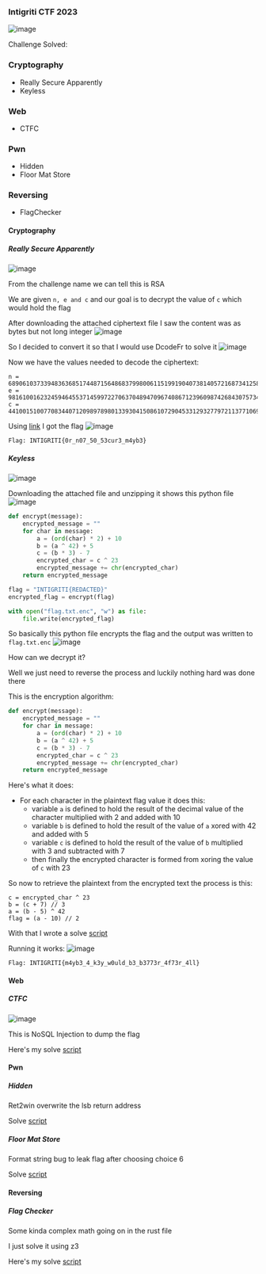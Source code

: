 <h3> Intigriti CTF 2023 </h3>

![image](https://github.com/h4ckyou/h4ckyou.github.io/assets/127159644/8b17fe9f-67ac-4be7-8ad3-e96f14932f99)

Challenge Solved:

### Cryptography
-  Really Secure Apparently
-  Keyless

### Web
- CTFC

### Pwn
- Hidden
- Floor Mat Store

### Reversing
- FlagChecker


#### Cryptography

##### Really Secure Apparently
![image](https://github.com/h4ckyou/h4ckyou.github.io/assets/127159644/f181b03b-f0d3-4cc6-8493-885cdf35c0a4)

From the challenge name we can tell this is RSA 

We are given `n, e and c` and our goal is to decrypt the value of `c` which would hold the flag

After downloading the attached ciphertext file I saw the content was as bytes but not long integer
![image](https://github.com/h4ckyou/h4ckyou.github.io/assets/127159644/76b6219d-abe4-455a-a712-f6094cd58fad)

So I decided to convert it so that I would use DcodeFr to solve it
![image](https://github.com/h4ckyou/h4ckyou.github.io/assets/127159644/bf4ee23b-4998-41dc-8ae9-4eb8a1c4c040)

Now we have the values needed to decode the ciphertext:

```
n = 689061037339483636851744871564868379980061151991904073814057216873412583484720768694905841053416938972235588548525570270575285633894975913717130070544407480547826227398039831409929129742007101671851757453656032161443946817685708282221883187089692065998793742064551244403369599965441075497085384181772038720949
e = 98161001623245946455371459972270637048947096740867123960987426843075734419854169415217693040603943985614577854750928453684840929755254248201161248375350238628917413291201125030514500977409961838501076015838508082749034318410808298025858181711613372870289482890074072555265382600388541381732534018133370862587
c = 441001510077083440712098978980133930415086107290453312932779721137710693129669898774537962879522006041519477907847531444975796042514212299155087533072902229706427765901890350700252954929903001909850453303487994374982644931473474420223319182460327997419996588889034403777436157228265528747769729921745312710652
```

Using [link](https://www.dcode.fr/chiffre-rsa) I got the flag
![image](https://github.com/h4ckyou/h4ckyou.github.io/assets/127159644/218f4606-5060-42e6-92ea-cf7f0c744ad8)

```
Flag: INTIGRITI{0r_n07_50_53cur3_m4yb3}
```

##### Keyless
![image](https://github.com/h4ckyou/h4ckyou.github.io/assets/127159644/fb3ac212-2408-4e63-aa14-b2dae187cd8b)

Downloading the attached file and unzipping it shows this python file
![image](https://github.com/h4ckyou/h4ckyou.github.io/assets/127159644/37117060-02d9-4b06-b6c1-e9ba5d8a164b)

```python
def encrypt(message):
    encrypted_message = ""
    for char in message:
        a = (ord(char) * 2) + 10
        b = (a ^ 42) + 5
        c = (b * 3) - 7
        encrypted_char = c ^ 23
        encrypted_message += chr(encrypted_char)
    return encrypted_message

flag = "INTIGRITI{REDACTED}"
encrypted_flag = encrypt(flag)

with open("flag.txt.enc", "w") as file:
    file.write(encrypted_flag)
```

So basically this python file encrypts the flag and the output was written to `flag.txt.enc`
![image](https://github.com/h4ckyou/h4ckyou.github.io/assets/127159644/c90681e2-9466-4bb1-b3bd-28a1b48f3271)

How can we decrypt it?

Well we just need to reverse the process and luckily nothing hard was done there

This is the encryption algorithm:

```python
def encrypt(message):
    encrypted_message = ""
    for char in message:
        a = (ord(char) * 2) + 10
        b = (a ^ 42) + 5
        c = (b * 3) - 7
        encrypted_char = c ^ 23
        encrypted_message += chr(encrypted_char)
    return encrypted_message
```

Here's what it does:
- For each character in the plaintext flag value it does this:
    - variable `a` is defined to hold the result of the decimal value of the character multiplied with 2 and added with 10
    - variable `b` is defined to hold the result of the value of `a` xored with 42 and added with 5
    - variable `c` is defined to hold the result of the value of `b` multiplied with 3 and subtracted with 7
    - then finally the encrypted character is formed from xoring the value of `c` with 23

So now to retrieve the plaintext from the encrypted text the process is this:

```
c = encrypted_char ^ 23
b = (c + 7) // 3
a = (b - 5) ^ 42
flag = (a - 10) // 2
```

With that I wrote a solve [script](https://github.com/h4ckyou/h4ckyou.github.io/blob/main/posts/ctf/intigriti23/keyless/solve.py)

Running it works:
![image](https://github.com/h4ckyou/h4ckyou.github.io/assets/127159644/02d47ab3-39fe-48ce-8bee-1bd5e3375a39)

```
Flag: INTIGRITI{m4yb3_4_k3y_w0uld_b3_b3773r_4f73r_4ll}
```

#### Web

##### CTFC
![image](https://github.com/h4ckyou/h4ckyou.github.io/assets/127159644/4b28656f-dad4-4300-937d-deb55298189a)

This is NoSQL Injection to dump the flag

Here's my solve [script](https://github.com/h4ckyou/h4ckyou.github.io/blob/main/posts/ctf/intigriti23/ctfc/solve.py)

#### Pwn

##### Hidden

Ret2win overwrite the lsb return address

Solve [script](https://github.com/h4ckyou/h4ckyou.github.io/blob/main/posts/ctf/intigriti23/hidden/solve.py)

##### Floor Mat Store

Format string bug to leak flag after choosing choice 6

Solve [script](https://github.com/h4ckyou/h4ckyou.github.io/blob/main/posts/ctf/intigriti23/Floor%20Mat%20Store/solve.py)

#### Reversing

##### Flag Checker

Some kinda complex math going on in the rust file 

I just solve it using z3

Here's my solve [script](https://github.com/h4ckyou/h4ckyou.github.io/blob/main/posts/ctf/intigriti23/flag%20checker/solve.py)


















